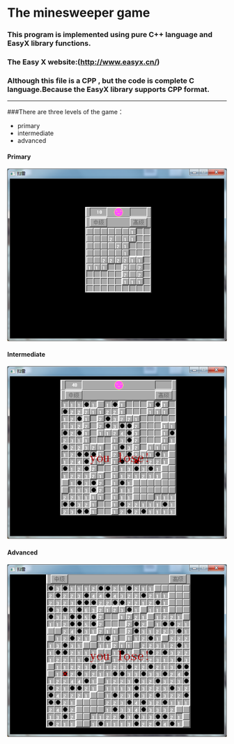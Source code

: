 # The minesweeper game
### This program is implemented using pure C++ language and EasyX library functions.
### The Easy X website:(http://www.easyx.cn/)
### Although this file is a CPP , but the code is complete C language.Because the EasyX library supports CPP format.
***
###There are three levels of the game：

- primary  
- intermediate
- advanced

#### Primary
![](images/Minesweeper2.png)
#### Intermediate
![](images/Minesweeper22.png)
#### Advanced
![](images/Minesweeper33.png)
